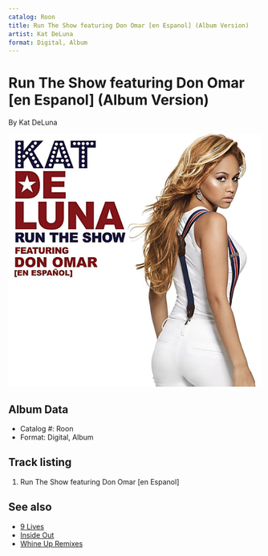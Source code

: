 ```yaml
---
catalog: Roon
title: Run The Show featuring Don Omar [en Espanol] (Album Version)
artist: Kat DeLuna
format: Digital, Album
---
```


# Run The Show featuring Don Omar [en Espanol] (Album Version)

By Kat DeLuna

![](../../assets/albumcovers/Kat_DeLuna-Run_The_Show_featuring_Don_Omar_[en_Espanol]_Album_Version.png)

## Album Data

- Catalog #: Roon
- Format: Digital, Album


## Track listing


1. Run The Show featuring Don Omar [en Espanol]


## See also

- [9 Lives](9_Lives.md)
- [Inside Out](Inside_Out.md)
- [Whine Up Remixes](Whine_Up_Remixes.md)

